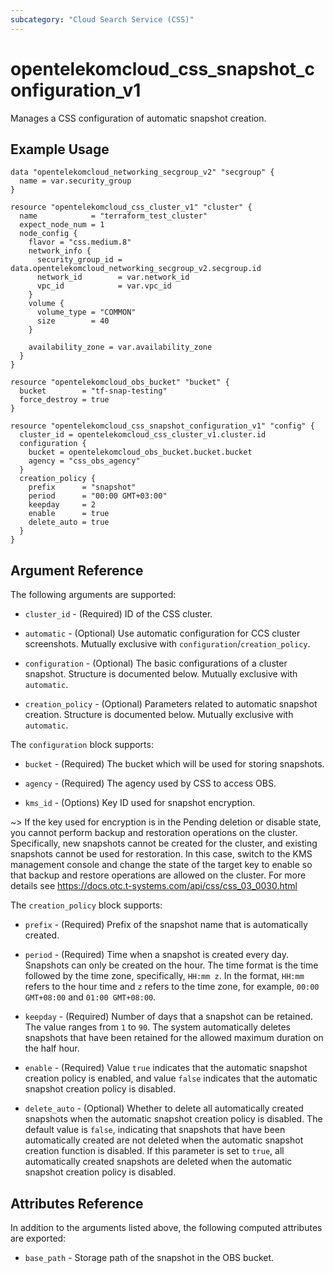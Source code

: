 ```yaml
---
subcategory: "Cloud Search Service (CSS)"
---
```


# opentelekomcloud_css_snapshot_configuration_v1

Manages a CSS configuration of automatic snapshot creation.

## Example Usage

```hcl
data "opentelekomcloud_networking_secgroup_v2" "secgroup" {
  name = var.security_group
}

resource "opentelekomcloud_css_cluster_v1" "cluster" {
  name            = "terraform_test_cluster"
  expect_node_num = 1
  node_config {
    flavor = "css.medium.8"
    network_info {
      security_group_id = data.opentelekomcloud_networking_secgroup_v2.secgroup.id
      network_id        = var.network_id
      vpc_id            = var.vpc_id
    }
    volume {
      volume_type = "COMMON"
      size        = 40
    }

    availability_zone = var.availability_zone
  }
}

resource "opentelekomcloud_obs_bucket" "bucket" {
  bucket        = "tf-snap-testing"
  force_destroy = true
}

resource "opentelekomcloud_css_snapshot_configuration_v1" "config" {
  cluster_id = opentelekomcloud_css_cluster_v1.cluster.id
  configuration {
    bucket = opentelekomcloud_obs_bucket.bucket.bucket
    agency = "css_obs_agency"
  }
  creation_policy {
    prefix      = "snapshot"
    period      = "00:00 GMT+03:00"
    keepday     = 2
    enable      = true
    delete_auto = true
  }
}
```

## Argument Reference

The following arguments are supported:

* `cluster_id` - (Required) ID of the CSS cluster.

* `automatic` - (Optional) Use automatic configuration for CCS cluster screenshots.
  Mutually exclusive with `configuration`/`creation_policy`.

* `configuration` - (Optional) The basic configurations of a cluster snapshot. Structure is documented below.
  Mutually exclusive with `automatic`.

* `creation_policy` - (Optional) Parameters related to automatic snapshot creation. Structure is documented below.
  Mutually exclusive with `automatic`.

The `configuration` block supports:

* `bucket` - (Required) The bucket which will be used for storing snapshots.

* `agency` - (Required) The agency used by CSS to access OBS.

* `kms_id` - (Options) Key ID used for snapshot encryption.

~>
  If the key used for encryption is in the Pending deletion or disable state,
  you cannot perform backup and restoration operations on the cluster.
  Specifically, new snapshots cannot be created for the cluster, and existing snapshots cannot be used for restoration.
  In this case, switch to the KMS management console and change the state of the target key to enable so that backup
  and restore operations are allowed on the cluster. For more details
  see https://docs.otc.t-systems.com/api/css/css_03_0030.html

The `creation_policy` block supports:

* `prefix` - (Required) Prefix of the snapshot name that is automatically created.

* `period` - (Required) Time when a snapshot is created every day. Snapshots can only be created on the hour.
  The time format is the time followed by the time zone, specifically, `HH:mm z`.
  In the format, `HH:mm` refers to the hour time and `z` refers to the time zone, for example,
  `00:00 GMT+08:00` and `01:00 GMT+08:00`.

* `keepday` - (Required) Number of days that a snapshot can be retained. The value ranges from `1` to `90`.
  The system automatically deletes snapshots that have been retained for the allowed maximum duration on the half hour.

* `enable` - (Required) Value `true` indicates that the automatic snapshot creation policy is enabled,
  and value `false` indicates that the automatic snapshot creation policy is disabled.

* `delete_auto` - (Optional) Whether to delete all automatically created snapshots when the automatic
  snapshot creation policy is disabled. The default value is `false`, indicating that snapshots that have been
  automatically created are not deleted when the automatic snapshot creation function is disabled.
  If this parameter is set to `true`, all automatically created snapshots are deleted when the automatic snapshot
  creation policy is disabled.

## Attributes Reference

In addition to the arguments listed above, the following computed attributes are exported:

* `base_path` - Storage path of the snapshot in the OBS bucket.
